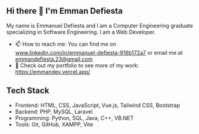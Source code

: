 ## Hi there 👋 I'm Emman Defiesta

My name is Emmanuel Defiesta and I am a Computer Engineering graduate specializing in Software Engineering. I am a Web Developer. 

- 📫 How to reach me: You can find me on www.linkedin.com/in/emmanuel-defiesta-916b172a7 or email me at emmandefiesta.23@gmail.com
- 📄 Check out my portfolio to see more of my work: https://emmandev.vercel.app/

## Tech Stack
- Frontend: HTML, CSS, JavaScript, Vue.js, Tailwind CSS, Bootstrap
- Backend: PHP, MySQL, Laravel
- Programming: Python, SQL, Java, C++, VB.NET
- Tools: Git, GitHub, XAMPP, Vite
<!--
**dfstmmn/dfstmmn** is a ✨ _special_ ✨ repository because its `README.md` (this file) appears on your GitHub profile.

Here are some ideas to get you started:

- 🔭 I’m currently working on ...
- 🌱 I’m currently learning ...
- 👯 I’m looking to collaborate on ...
- 🤔 I’m looking for help with ...
- 💬 Ask me about ...
- 📫 How to reach me: ...
- 😄 Pronouns: ...
- ⚡ Fun fact: ...
-->
